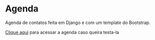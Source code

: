 # Agenda

Agenda de contatos feita em Django e com um template do Bootstrap.

[Clique aqui](https://agendinha-top.herokuapp.com/) para acessar a agenda caso queira testa-la
